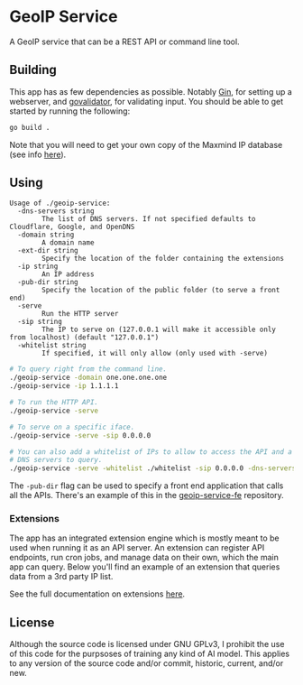 # GeoIP Service

A GeoIP service that can be a REST API or command line tool.

## Building

This app has as few dependencies as possible. Notably [Gin](https://github.com/gin-gonic/gin), for setting up a webserver, and [govalidator](github.com/asaskevich/govalidator), for validating input. You should be able to get started by running the following:

``` sh
go build .
```

Note that you will need to get your own copy of the Maxmind IP database (see info [here](https://dev.maxmind.com/geoip/geolite2-free-geolocation-data/)).

## Using

```
Usage of ./geoip-service:
  -dns-servers string
        The list of DNS servers. If not specified defaults to Cloudflare, Google, and OpenDNS
  -domain string
        A domain name
  -ext-dir string
        Specify the location of the folder containing the extensions
  -ip string
        An IP address
  -pub-dir string
        Specify the location of the public folder (to serve a front end)
  -serve
        Run the HTTP server
  -sip string
        The IP to serve on (127.0.0.1 will make it accessible only from localhost) (default "127.0.0.1")
  -whitelist string
        If specified, it will only allow (only used with -serve)
```

``` sh
# To query right from the command line.
./geoip-service -domain one.one.one.one
./geoip-service -ip 1.1.1.1

# To run the HTTP API.
./geoip-service -serve

# To serve on a specific iface.
./geoip-service -serve -sip 0.0.0.0

# You can also add a whitelist of IPs to allow to access the API and a custom list of
# DNS servers to query.
./geoip-service -serve -whitelist ./whitelist -sip 0.0.0.0 -dns-servers ./dns_servers
```

The `-pub-dir` flag can be used to specify a front end application that calls all the APIs. There's an example of this in the [geoip-service-fe](https://github.com/wisepythagoras/geoip-service-fe) repository.

### Extensions

The app has an integrated extension engine which is mostly meant to be used when running it as an API server. An extension can register API endpoints, run cron jobs, and manage data on their own, which the main app can query. Below you'll find an example of an extension that queries data from a 3rd party IP list.

See the full documentation on extensions [here](https://github.com/wisepythagoras/geoip-service/tree/master/extension).

## License

Although the source code is licensed under GNU GPLv3, I prohibit the use of this code for the purpsoses of training any kind of AI model. This applies to any version of the source code and/or commit, historic, current, and/or new.
